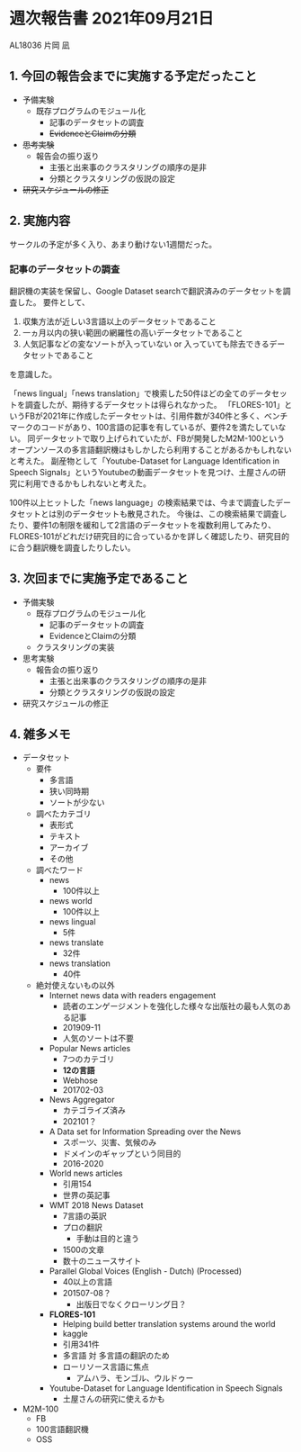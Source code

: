 <!-- tex script for md -->
<script type="text/javascript" async src="https://cdnjs.cloudflare.com/ajax/libs/mathjax/2.7.7/MathJax.js?config=TeX-MML-AM_CHTML">
</script>
<script type="text/x-mathjax-config">
 MathJax.Hub.Config({
 tex2jax: {
 inlineMath: [['$', '$'] ],
 displayMath: [ ['$$','$$'], ["\\[","\\]"] ]
 }
 });
</script>

# 週次報告書 2021年09月21日
AL18036 片岡 凪

## 1. 今回の報告会までに実施する予定だったこと
- 予備実験
    - 既存プログラムのモジュール化
        - 記事のデータセットの調査
        - ~~EvidenceとClaimの分類~~
- ~~思考実験~~
    - 報告会の振り返り
        - 主張と出来事のクラスタリングの順序の是非
        - 分類とクラスタリングの仮説の設定
- ~~研究スケジュールの修正~~

## 2. 実施内容

サークルの予定が多く入り、あまり動けない1週間だった。

### 記事のデータセットの調査

翻訳機の実装を保留し、Google Dataset searchで翻訳済みのデータセットを調査した。
要件として、
1. 収集方法が近しい3言語以上のデータセットであること
2. 一ヵ月以内の狭い範囲の網羅性の高いデータセットであること
3. 人気記事などの変なソートが入っていない or 入っていても除去できるデータセットであること

を意識した。

「news lingual」「news translation」で検索した50件ほどの全てのデータセットを調査したが、期待するデータセットは得られなかった。
「FLORES-101」というFBが2021年に作成したデータセットは、引用件数が340件と多く、ベンチマークのコードがあり、100言語の記事を有しているが、要件2を満たしていない。
同データセットで取り上げられていたが、FBが開発したM2M-100というオープンソースの多言語翻訳機はもしかしたら利用することがあるかもしれないと考えた。
副産物として「Youtube-Dataset for Language Identification in Speech Signals」というYoutubeの動画データセットを見つけ、土屋さんの研究に利用できるかもしれないと考えた。

100件以上ヒットした「news language」の検索結果では、今まで調査したデータセットとは別のデータセットも散見された。
今後は、この検索結果で調査したり、要件1の制限を緩和して2言語のデータセットを複数利用してみたり、FLORES-101がどれだけ研究目的に合っているかを詳しく確認したり、研究目的に合う翻訳機を調査したりしたい。

## 3. 次回までに実施予定であること
- 予備実験
    - 既存プログラムのモジュール化
        - 記事のデータセットの調査
        - EvidenceとClaimの分類
    - クラスタリングの実装
- 思考実験
    - 報告会の振り返り
        - 主張と出来事のクラスタリングの順序の是非
        - 分類とクラスタリングの仮説の設定
- 研究スケジュールの修正

## 4. 雑多メモ
- データセット
    - 要件
        - 多言語
        - 狭い同時期
        - ソートが少ない
    - 調べたカテゴリ
        - 表形式
        - テキスト
        - アーカイブ
        - その他
    - 調べたワード
        - news
            - 100件以上
        - news world
            - 100件以上
        - news lingual
            - 5件
        - news translate
            - 32件
        - news translation
            - 40件
    - 絶対使えないもの以外
        - Internet news data with readers engagement
            - 読者のエンゲージメントを強化した様々な出版社の最も人気のある記事
            - 201909-11
            - 人気のソートは不要
        - Popular News articles
            - 7つのカテゴリ
            - **12の言語**
            - Webhose
            - 201702-03
        - News Aggregator
            - カテゴライズ済み
            - 202101？
        - A Data set for Information Spreading over the News
            - スポーツ、災害、気候のみ
            - ドメインのギャップという同目的
            - 2016-2020
        <!-- - News Articles
            - メディアバイアス用
            - 201612-201703
            - 英記事のみ？ -->
        - World news articles
            - 引用154
            - 世界の英記事
        - WMT 2018 News Dataset
            - 7言語の英訳
            - プロの翻訳
                - 手動は目的と違う
            - 1500の文章
            - 数十のニュースサイト
        - Parallel Global Voices (English - Dutch) (Processed)
            - 40以上の言語
            - 201507-08？
                - 出版日でなくクローリング日？
        - **FLORES-101**
            - Helping build better translation systems around the world
            - kaggle
            - 引用341件
            - 多言語 対 多言語の翻訳のため
            - ローリソース言語に焦点
                - アムハラ、モンゴル、ウルドゥー
        - Youtube-Dataset for Language Identification in Speech Signals
            - 土屋さんの研究に使えるかも
- M2M-100
    - FB
    - 100言語翻訳機
    - OSS
